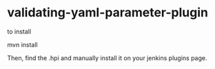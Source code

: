 # validating-yaml-parameter-plugin

to install

mvn install

Then, find the .hpi and manually install it on your jenkins plugins page.
